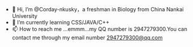 - 👋 Hi, I’m @Corday-nkusky，a freshman in Biology from China Nankai University 
- 🌱 I’m currently learning CSS/JAVA/C++
- 📫 How to reach me ...emmm...my QQ number is 2947279300.You can contact me through my email number 2947279300@qq.com
<!---
Corday-nkusky/Corday-nkusky is a ✨ special ✨ repository because its `README.md` (this file) appears on your GitHub profile.
You can click the Preview link to take a look at your changes.
--->
